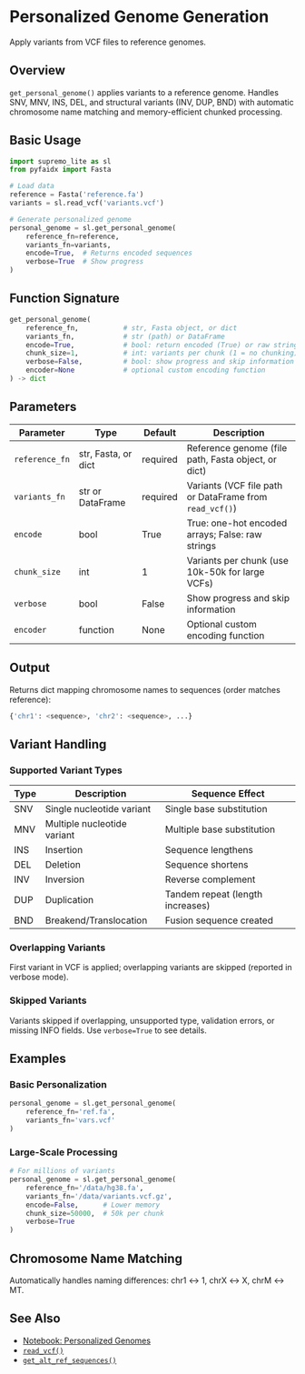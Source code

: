 # Personalized Genome Generation

Apply variants from VCF files to reference genomes.

## Overview

`get_personal_genome()` applies variants to a reference genome. Handles SNV, MNV, INS, DEL, and structural variants (INV, DUP, BND) with automatic chromosome name matching and memory-efficient chunked processing.

## Basic Usage

```python
import supremo_lite as sl
from pyfaidx import Fasta

# Load data
reference = Fasta('reference.fa')
variants = sl.read_vcf('variants.vcf')

# Generate personalized genome
personal_genome = sl.get_personal_genome(
    reference_fn=reference,
    variants_fn=variants,
    encode=True,  # Returns encoded sequences
    verbose=True  # Show progress
)
```

## Function Signature

```python
get_personal_genome(
    reference_fn,           # str, Fasta object, or dict
    variants_fn,            # str (path) or DataFrame
    encode=True,            # bool: return encoded (True) or raw strings (False)
    chunk_size=1,           # int: variants per chunk (1 = no chunking)
    verbose=False,          # bool: show progress and skip information
    encoder=None            # optional custom encoding function
) -> dict
```

## Parameters

| Parameter | Type | Default | Description |
|-----------|------|---------|-------------|
| `reference_fn` | str, Fasta, or dict | required | Reference genome (file path, Fasta object, or dict) |
| `variants_fn` | str or DataFrame | required | Variants (VCF file path or DataFrame from `read_vcf()`) |
| `encode` | bool | True | True: one-hot encoded arrays; False: raw strings |
| `chunk_size` | int | 1 | Variants per chunk (use 10k-50k for large VCFs) |
| `verbose` | bool | False | Show progress and skip information |
| `encoder` | function | None | Optional custom encoding function |

## Output

Returns dict mapping chromosome names to sequences (order matches reference):

```python
{'chr1': <sequence>, 'chr2': <sequence>, ...}
```

## Variant Handling

### Supported Variant Types

| Type | Description | Sequence Effect |
|------|-------------|-----------------|
| SNV | Single nucleotide variant | Single base substitution |
| MNV | Multiple nucleotide variant | Multiple base substitution |
| INS | Insertion | Sequence lengthens |
| DEL | Deletion | Sequence shortens |
| INV | Inversion | Reverse complement |
| DUP | Duplication | Tandem repeat (length increases) |
| BND | Breakend/Translocation | Fusion sequence created |

### Overlapping Variants

First variant in VCF is applied; overlapping variants are skipped (reported in verbose mode).

### Skipped Variants

Variants skipped if overlapping, unsupported type, validation errors, or missing INFO fields. Use `verbose=True` to see details.

## Examples

### Basic Personalization

```python
personal_genome = sl.get_personal_genome(
    reference_fn='ref.fa',
    variants_fn='vars.vcf'
)
```

### Large-Scale Processing

```python
# For millions of variants
personal_genome = sl.get_personal_genome(
    reference_fn='/data/hg38.fa',
    variants_fn='/data/variants.vcf.gz',
    encode=False,      # Lower memory
    chunk_size=50000,  # 50k per chunk
    verbose=True
)
```

## Chromosome Name Matching

Automatically handles naming differences: chr1 ↔ 1, chrX ↔ X, chrM ↔ MT.

## See Also

- [Notebook: Personalized Genomes](../notebooks/02_personalized_genomes.ipynb)
- [`read_vcf()`](variant_centered_sequences.md#vcf-reading-functions)
- [`get_alt_ref_sequences()`](variant_centered_sequences.md)
